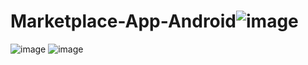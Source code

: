 # Marketplace-App-Android![image](https://user-images.githubusercontent.com/80082749/223601550-a58b3283-4760-4e04-83e9-abf3eba9699f.png)
![image](https://user-images.githubusercontent.com/80082749/223601638-2c582cb7-89eb-4471-a52b-7f109caac1f4.png)
![image](https://user-images.githubusercontent.com/80082749/223601709-b7ec57eb-7ea8-4227-a56b-f7023298d46f.png)

